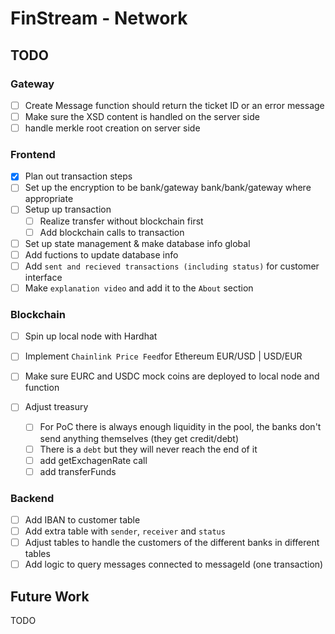 # FinStream - Network

## TODO

### Gateway

* [ ] Create Message function should return the ticket ID or an error message
* [ ] Make sure the XSD content is handled on the server side
* [ ] handle merkle root creation on server side

### Frontend

* [X] Plan out transaction steps
* [ ] Set up the encryption to be bank/gateway bank/bank/gateway where appropriate
* [ ] Setup up transaction
  * [ ] Realize transfer without blockchain first
  * [ ] Add blockchain calls to transaction
* [ ] Set up state management & make database info global
* [ ] Add fuctions to update database info
* [ ] Add `sent and recieved transactions (including status)` for customer interface
* [ ] Make `explanation video` and add it to the `About` section

### Blockchain

* [ ] Spin up local node with Hardhat
* [ ] Implement `Chainlink Price Feed`for Ethereum EUR/USD | USD/EUR
* [ ] Make sure EURC and USDC mock coins are deployed to local node and function
* [ ] Adjust treasury

  * [ ] For PoC there is always enough liquidity in the pool, the banks don't send anything themselves (they get credit/debt)
  * [ ] There is a `debt` but they will never reach the end of it
  * [ ] add getExchagenRate call
  * [ ] add transferFunds

### Backend

* [ ] Add IBAN to customer table
* [ ] Add extra table with `sender`, `receiver` and `status`
* [ ] Adjust tables to handle the customers of the different banks in different tables
* [ ] Add logic to query messages connected to messageId (one transaction)

## Future Work

TODO
